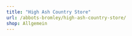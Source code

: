 ```yaml
---
title: "High Ash Country Store"
url: /abbots-bromley/high-ash-country-store/
shop: Allgemein
---
```

